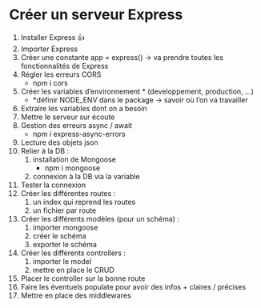 # Créer un serveur Express

1. Installer Express 👍
2. Importer Express
3. Créer une constante app = express() → va prendre toutes les fonctionnalités de Express
4. Régler les erreurs CORS 
    - npm i cors
5. Créer les variables d’environnement * (developpement, production, …) 
    - *définir NODE_ENV dans le package → savoir où l’on va travailler
6. Extraire les variables dont on a besoin
7. Mettre le serveur sur écoute
8. Gestion des erreurs async / await
    - npm i express-async-errors
9. Lecture des objets json
10. Relier à la DB : 
    1. installation de Mongoose 
        - npm i mongoose
    2. connexion à la DB via la variable
11. Tester la connexion
12. Créer les différentes routes :
    1. un index qui reprend les routes
    2. un fichier par route
13. Créer les différents modèles (pour un schéma) :
    1. importer mongoose
    2. créer le schéma
    3. exporter le schéma
14. Créer les différents controllers : 
    1. importer le model
    2. mettre en place le CRUD
15. Placer le controller sur la bonne route
16. Faire les éventuels populate pour avoir des infos + claires / précises 
17. Mettre en place des middlewares

